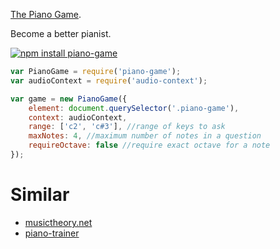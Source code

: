[The Piano Game](https://dfcreative.github.io/piano-game).

Become a better pianist.


[![npm install piano-game](https://nodei.co/npm/piano-game.png?mini=true)](https://nodei.co/npm/piano-game/)


```js
var PianoGame = require('piano-game');
var audioContext = require('audio-context');

var game = new PianoGame({
	element: document.querySelector('.piano-game'),
	context: audioContext,
	range: ['c2', 'c#3'], //range of keys to ask
	maxNotes: 4, //maximum number of notes in a question
	requireOctave: false //require exact octave for a note
});
```

# Similar

* [musictheory.net](http://www.musictheory.net/exercises/keyboard-reverse)
* [piano-trainer](https://github.com/philippotto/Piano-Trainer)